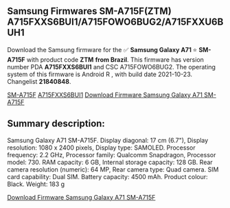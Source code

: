 <h2>Samsung Firmwares SM-A715F(ZTM) A715FXXS6BUI1/A715FOWO6BUG2/A715FXXU6BUH1</h2>
Download the Samsung firmware for the ✅ <strong>Samsung Galaxy A71 </strong> ⭐ <strong>SM-A715F</strong> with product code <strong>ZTM</strong> <strong> from Brazil</strong>. This firmware has version number PDA <strong>A715FXXS6BUI1</strong> and CSC A715FOWO6BUG2. The operating system of this firmware is Android R , with build date 2021-10-23. Changelist <strong>21840848</strong>.


[SM-A715F](https://samfirm.shop/samsung/model/SM-A715F)
[A715FXXS6BUI1](https://samfirm.shop/samsung/pda/A715FXXS6BUI1)
[Download Firmware Samsung Galaxy A71 SM-A715F](https://samfirm.shop/samsung/firmware/467896)
<h2>Summary description:</h2>
<p>Samsung Galaxy A71 SM-A715F. Display diagonal: 17 cm (6.7"), Display resolution: 1080 x 2400 pixels, Display type: SAMOLED. Processor frequency: 2.2 GHz, Processor family: Qualcomm Snapdragon, Processor model: 730. RAM capacity: 6 GB, Internal storage capacity: 128 GB. Rear camera resolution (numeric): 64 MP, Rear camera type: Quad camera. SIM card capability: Dual SIM. Battery capacity: 4500 mAh. Product colour: Black. Weight: 183 g</p>


[Download Firmware Samsung Galaxy A71 SM-A715F](https://samfirm.shop/samsung/firmware/467896)
